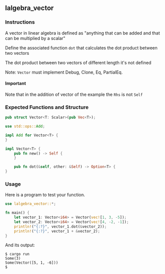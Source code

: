 ## lalgebra_vector

### Instructions

A vector in linear algebra is defined as "anything that can be added and that can be multiplied by a scalar"

Define the associated function `dot` that calculates the dot product between two vectors

The dot product between two vectors of different length it's not defined

Note: `Vector` must implement Debug, Clone, Eq, PartialEq.

#### Important

Note that in the addition of vector of the example the `Rhs` is not `Self`

### Expected Functions and Structure

```rust
pub struct Vector<T: Scalar>(pub Vec<T>);

use std::ops::Add;

impl Add for Vector<T> {
}

impl Vector<T> {
	pub fn new() -> Self {
	}

	pub fn dot(&self, other: &Self) -> Option<T> {
}
```

### Usage

Here is a program to test your function.

```rust
use lalgebra_vector::*;

fn main() {
	let vector_1: Vector<i64> = Vector(vec![1, 3, -5]);
	let vector_2: Vector<i64> = Vector(vec![4, -2, -1]);
	println!("{:?}", vector_1.dot(&vector_2));
	println!("{:?}", vector_1 + &vector_2);
}
```

And its output:

```console
$ cargo run
Some(3)
Some(Vector([5, 1, -6]))
$
```
